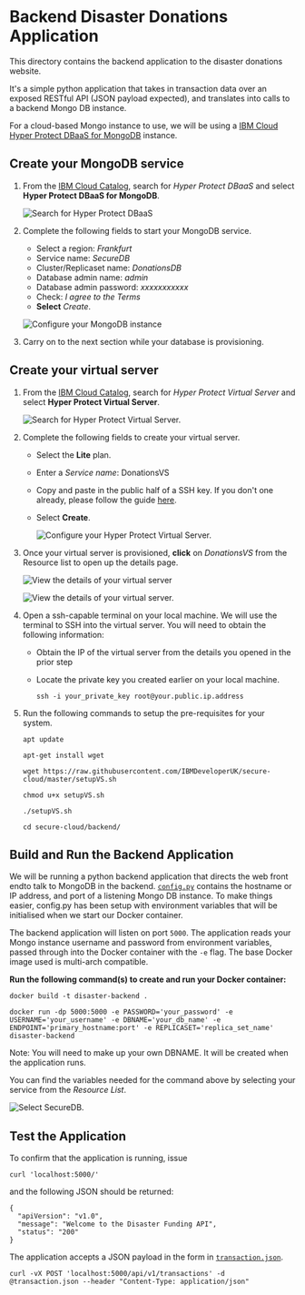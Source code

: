 # Backend Disaster Donations Application

This directory contains the backend application to the disaster
donations website.

It's a simple python application that takes in transaction data over
an exposed RESTful API (JSON payload expected), and translates into
calls to a backend Mongo DB instance.

For a cloud-based Mongo instance to use, we will be using a [IBM Cloud Hyper Protect DBaaS for
MongoDB](https://cloud.ibm.com/catalog/services/hyper-protect-dbaas-for-mongodb)
instance.

## Create your MongoDB service

1. From the [IBM Cloud Catalog](https://cloud.ibm.com/catalog), search for *Hyper Protect DBaaS* and select **Hyper Protect DBaaS for MongoDB**.

   ![Search for Hyper Protect DBaaS](images/SearchDBaaS.png)

2. Complete the following fields to start your MongoDB service.

   * Select a region: *Frankfurt*
   * Service name: *SecureDB*
   * Cluster/Replicaset name: *DonationsDB*
   * Database admin name: *admin*
   * Database admin password: *xxxxxxxxxxx*
   * Check: *I agree to the Terms*
   * **Select** *Create*.

   ![Configure your MongoDB instance](images/DBaaSFields.png)

3. Carry on to the next section while your database is provisioning.

## Create your virtual server

1. From the [IBM Cloud Catalog](https://cloud.ibm.com/catalog), search for *Hyper Protect Virtual Server* and select **Hyper Protect Virtual Server**.

   ![Search for Hyper Protect Virtual Server.](images/SearchHPVS.png)

2. Complete the following fields to create your virtual server.

   * Select the  **Lite** plan.

   * Enter a *Service name*: DonationsVS

   * Copy and paste in the public half of a SSH key. If you don't one already, please follow the guide [here]( https://cloud.ibm.com/docs/vpc?topic=vpc-ssh-keys).

   * Select **Create**.

     ![Configure your Hyper Protect Virtual Server.](images/HPVSFields.png)

3. Once your virtual server is provisioned, **click** on *DonationsVS* from the Resource list to open up the details page. 

   ![View the details of your virtual server](images/SelectHPVS.png)

   ![View the details of your virtual server.](images/HPVSDetails.png)

4. Open a ssh-capable terminal on your local machine. We will use the terminal to SSH into the virtual server. You will need to obtain the following information:

   * Obtain the IP of the virtual server from the details you opened in the prior step

   * Locate the private key you created earlier on your local machine.

     ```
     ssh -i your_private_key root@your.public.ip.address
     ```

     

5. Run the following commands to setup the pre-requisites for your system.

   ```
   apt update
   
   apt-get install wget
   
   wget https://raw.githubusercontent.com/IBMDeveloperUK/secure-cloud/master/setupVS.sh
   
   chmod u+x setupVS.sh
   
   ./setupVS.sh
   
   cd secure-cloud/backend/
   ```

   


## Build and Run the Backend Application

We will be running a python backend application that directs the web front endto talk to MongoDB in the backend. [`config.py`](./config.py) contains the hostname or IP address, and port of a listening Mongo DB instance. To make things easier, config.py has been setup with environment variables that will be initialised when we start our Docker container. 

The backend application will listen on port `5000`. The application reads your Mongo instance username and password from environment variables, passed through into the Docker container with the `-e` flag. The base Docker image used is multi-arch compatible.



**Run the following command(s) to create and run your Docker container:** 

```
docker build -t disaster-backend .

docker run -dp 5000:5000 -e PASSWORD='your_password' -e USERNAME='your_username' -e DBNAME='your_db_name' -e ENDPOINT='primary_hostname:port' -e REPLICASET='replica_set_name' disaster-backend
```

Note: You will need to make up your own DBNAME. It will be created when the application runs.

You can find the variables needed for the command above by selecting your service from the *Resource List*. 

![Select SecureDB.](images/ResourceList.png)


## Test the Application

To confirm that the application is running, issue

```
curl 'localhost:5000/'
```

and the following JSON should be returned:

```
{
  "apiVersion": "v1.0", 
  "message": "Welcome to the Disaster Funding API", 
  "status": "200"
}
```

The application accepts a JSON payload in the form in
[`transaction.json`](./transaction.json).

```
curl -vX POST 'localhost:5000/api/v1/transactions' -d @transaction.json --header "Content-Type: application/json"
```

